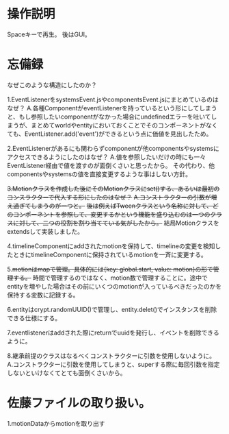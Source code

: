 # 操作説明
Spaceキーで再生。
後はGUI。


# 忘備録

なぜこのような構造にしたのか？

1.EventListenerをsystemsEvent.jsやcomponentsEvent.jsにまとめているのはなぜ？
A.各種ComponentがeventListenerを持っているという形にしてしまうと、もし参照したいcomponentがなかった場合にundefinedエラーを吐いてしまうが、まとめてworldやentityにおいておくことでそのコンポーネントがなくても、EventListener.add('event')ができるという点に価値を見出したため。

2.EventListenerがあるにも関わらずcomponentが他componentsやsystemsにアクセスできるようにしたのはなぜ？
A.値を参照したいだけの時にも一々EventListener経由で値を渡すのが面倒くさいと思ったから。
その代わり、他componentsやsystemsの値を直接変更するような事はしない方針。

~~3.Motionクラスを作成した後にそのMotionクラスにset()する、あるいは最初のコンスラクターで代入する形にしたのはなぜ？~~
~~A.コンストラクターの引数が増え過ぎてしまうのが一つと。~~
~~後は例えばTweenクラスという名称に対して、どのコンポーネントを参照して、変更するかという機能を盛り込むのは一つのクラスに対して、二つの役割を割り当てている気がしたから。~~
結局Motionクラスをextendsして実装しました。

4.timelineComponentにaddされたmotionを保持して、timelineの変更を検知したときにtimelineComponentに保持されているmotionを一斉に変更する。

5.~~motionはmapで管理。具体的には{key: global.start, value: motion}の形で管理する。~~
時間で管理するのではなく、motion数で管理することに。途中でentityを増やした場合はその前にいくつのmotionが入っているべきだったのかを保持する変数に記録する。

6.entityはcrypt.randomUUID()で管理し、entity.delet()でインスタンスを削除できる仕様にする。

7.eventlistenerはaddされた際にreturnでuuidを発行し、イベントを削除できるように。

8.継承前提のクラスはなるべくコンストラクターに引数を使用しないように。
A.コンストラクターに引数を使用してしまうと、superする際に毎回引数を指定しないといけなくてとても面倒くさいから。

# 佐藤ファイルの取り扱い。
1.motionDataからmotionを取り出す